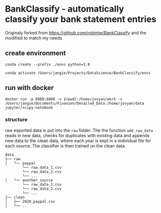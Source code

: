 # BankClassify - automatically classify your bank statement entries

Originaly forked from https://github.com/robintw/BankClassify and the modified to match my needs


## create environment

`conda create --prefix ./envs python=3.9`

`conda activate /Users/jangie/Projects/DataScience/BankClassify/envs`

## run with docker

`docker run -p 8888:8888 -v $(pwd):/home/jovyan/work -v /Users/jangie/Documents/Finanzen/Detailed_Data:/home/jovyan/data jupyter/scipy-notebook`



### structure

raw exported data is put into the `raw` folder. The the function `add_raw_data` reads in new data, checks for duplicates with existing data and appends new data to the clean data, where each year is kept in a individual file for each source.
The classifier is then trained on the clean data.

```
data
├── raw
│   └── paypal
        └── raw_data_1.csv
        └── raw_data_2.csv
        └── ...
│   └── another_source
        └── raw_data_1.csv
        └── raw_data_2.csv
        └── ...
├── clean
│   ├── 2020_paypal.csv
│   └── ..
```